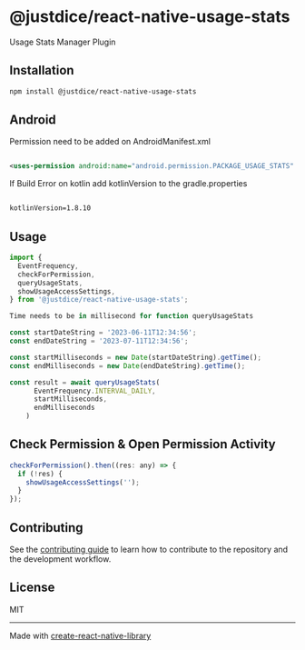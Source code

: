 # @justdice/react-native-usage-stats

Usage Stats Manager Plugin

## Installation

```sh
npm install @justdice/react-native-usage-stats
```

## Android

Permission need to be added on AndroidManifest.xml

```xml

<uses-permission android:name="android.permission.PACKAGE_USAGE_STATS" />

```

If Build Error on kotlin add kotlinVersion to the gradle.properties

```xml

kotlinVersion=1.8.10

```

## Usage

```js
import {
  EventFrequency,
  checkForPermission,
  queryUsageStats,
  showUsageAccessSettings,
} from '@justdice/react-native-usage-stats';

Time needs to be in millisecond for function queryUsageStats

const startDateString = '2023-06-11T12:34:56';
const endDateString = '2023-07-11T12:34:56';

const startMilliseconds = new Date(startDateString).getTime();
const endMilliseconds = new Date(endDateString).getTime();

const result = await queryUsageStats(
      EventFrequency.INTERVAL_DAILY,
      startMilliseconds,
      endMilliseconds
    )
```

## Check Permission & Open Permission Activity

```js
checkForPermission().then((res: any) => {
  if (!res) {
    showUsageAccessSettings('');
  }
});
```

## Contributing

See the [contributing guide](CONTRIBUTING.md) to learn how to contribute to the repository and the development workflow.

## License

MIT

---

Made with [create-react-native-library](https://github.com/callstack/react-native-builder-bob)
